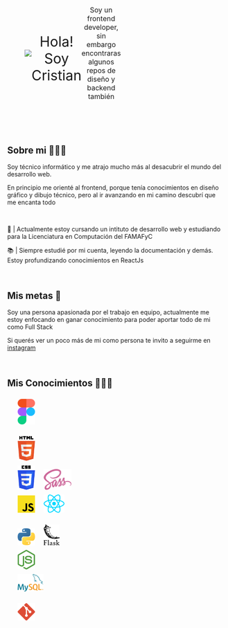 <header
  style="padding-bottom: 16px; display: flex; flex-direction: row; justify-content: space-between;"
>

<figure
  style="width: 120px; display: flex; justify-content: flex-start; align-items: center;"
>
  <img src="./assets/images/me-rounded.svg" width="120px/>
</figure>

<div style="padding: 16px 8px; width: 500px;">
  <p style="font-size: 32px; margin-bottom: 8px;">
    Hola! Soy Cristian
  </p>

  <p style="font-size: 16px;">
    Soy un frontend developer, sin embargo encontraras algunos repos de diseño y backend también
  </p>
</div>

</header>

## Sobre mi 🙆🏽‍♂️

Soy técnico informático y me atrajo mucho más al desacubrir el mundo del desarrollo web.

En principio me orienté al frontend, porque tenía conocimientos en diseño gráfico y dibujo técnico, pero al ir avanzando en mi camino descubrí que me encanta todo

<br />

📙 | Actualmente estoy cursando un intituto de desarrollo web y estudiando para la Licenciatura en Computación del FAMAFyC

📚 | Siempre estudié por mi cuenta, leyendo la documentación y demás. Estoy profundizando conocimientos en ReactJs

<br /> 

## Mis metas 🎯

Soy una persona apasionada por el trabajo en equipo, actualmente me estoy enfocando en ganar conocimiento para poder aportar todo de mi como Full Stack

Si querés ver un poco más de mi como persona te invito a seguirme en [instagram](https://www.instagram.com/crisg.sosa/ "Perfil de Instagram")

<br />

## Mis Conocimientos 👨🏽‍🎓


<ul style="margin-top: 24px; list-style: none; display: flex; flex-direction: column; gap: 8px;">  
  <li><img src="./assets/icons/figma-logo.svg" width="40px"></li>
</ul>

<ul style="margin-top: 24px; list-style: none; display: flex; flex-direction: column; gap: 8px;">
  <li><img src="./assets/icons/html-logo.svg" width="40px"></li>
  
  <li>
    <img src="./assets/icons/css-logo.svg" width="40px">
    <img src="./assets/icons/sass-logo.svg" height="48px" style="margin-left: 16px;">
  </li>

  <li>
    <img src="./assets/icons/javascript-logo.svg" width="40px">
    <img src="./assets/icons/reactjs-logo.svg" width="48px" style="margin-left: 16px;">
  </li>

</ul>

<ul style="margin-top: 24px; list-style: none; display: flex; flex-direction: column; gap: 8px;">
  <li>
    <img src="./assets/icons/python-logo.svg" width="40px">
    <img src="./assets/icons/flask-logo.svg" height="48px" style="margin-left: 16px;">
  </li>
  
  <li><img src="./assets/icons/nodejs-logo.svg" width="40px"></li>

  <li>
    <img src="./assets/icons/mysql-logo.svg" height="40px">
  </li>

</ul>

<ul style="margin-top: 24px; list-style: none; display: flex; flex-direction: column; gap: 8px;">
  <li><img src="./assets/icons/git-logo.svg" width="40px"></li>

</ul>
